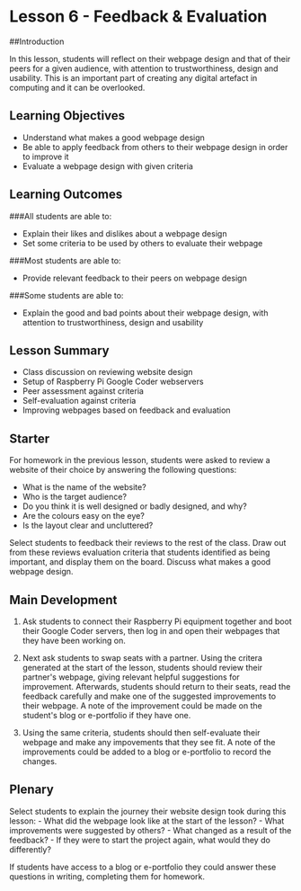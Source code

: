 # Lesson 6 - Feedback & Evaluation

##Introduction

In this lesson, students will reflect on their webpage design and that of their peers for a given audience, with attention to trustworthiness, design and usability. This is an important part of creating any digital artefact in computing and it can be overlooked. 

## Learning Objectives

- Understand what makes a good webpage design
- Be able to apply feedback from others to their webpage design in order to improve it
- Evaluate a webpage design with given criteria

## Learning Outcomes

###All students are able to:

- Explain their likes and dislikes about a webpage design
- Set some criteria to be used by others to evaluate their webpage

###Most students are able to:

- Provide relevant feedback to their peers on webpage design


###Some students are able to:

- Explain the good and bad points about their webpage design, with attention to trustworthiness, design and usability


## Lesson Summary
- Class discussion on reviewing website design
- Setup of Raspberry Pi Google Coder webservers
- Peer assessment against criteria
- Self-evaluation against criteria
- Improving webpages based on feedback and evaluation


## Starter

For homework in the previous lesson, students were asked to review a website of their choice by answering the following questions:

- What is the name of the website?
- Who is the target audience?
- Do you think it is well designed or badly designed, and why?
- Are the colours easy on the eye? 
- Is the layout clear and uncluttered?

Select students to feedback their reviews to the rest of the class. Draw out from these reviews evaluation criteria that students identified as being important, and display them on the board. Discuss what makes a good webpage design.

## Main Development

1. Ask students to connect their Raspberry Pi equipment together and boot their Google Coder servers, then log in and open their webpages that they have been working on. 

2. Next ask students to swap seats with a partner. Using the critera generated at the start of the lesson, students should review their partner's webpage, giving relevant helpful suggestions for improvement. Afterwards, students should return to their seats, read the feedback carefully and make one of the suggested improvements to their webpage. A note of the improvement could be made on the student's blog or e-portfolio if they have one.

3. Using the same criteria, students should then self-evaluate their webpage and make any impovements that they see fit. A note of the improvements could be added to a blog or e-portfolio to record the changes.

## Plenary

Select students to explain the journey their website design took during this lesson: 
	- What did the webpage look like at the start of the lesson? 
	- What improvements were suggested by others? 
	- What changed as a result of the feedback?
	- If they were to start the project again, what would they do differently?

If students have access to a blog or e-portfolio they could answer these questions in writing, completing them for homework. 






